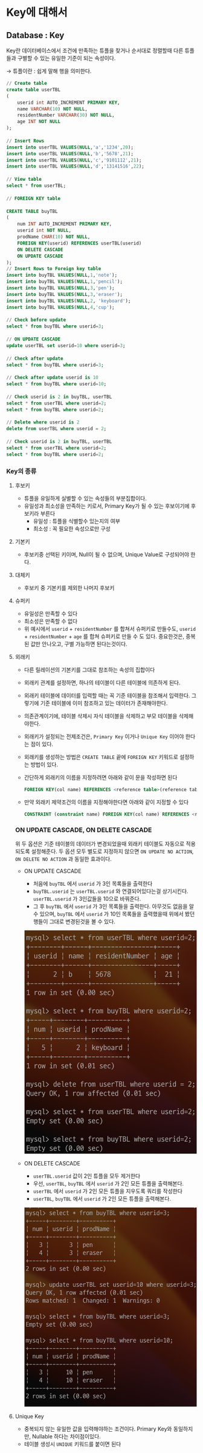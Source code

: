 # Key에 대해서

## Database : Key

Key란 데이터베이스에서 조건에 만족하는 튜플을 찾거나 순서대로 정렬할때 다른 튜플들과 구별할 수 있는 유일한 기준이 되는 속성이다.

→ 튜플이란 : 쉽게 말해 행을 의미한다.

```sql
// Create table
create table userTBL
(
	userid int AUTO_INCREMENT PRIMARY KEY,
	name VARCHAR(10) NOT NULL,
	residentNumber VARCHAR(30) NOT NULL,
	age INT NOT NULL
);

// Insert Rows
insert into userTBL VALUES(NULL,'a','1234',20);
insert into userTBL VALUES(NULL,'b','5678',21);
insert into userTBL VALUES(NULL,'c','9101112',21);
insert into userTBL VALUES(NULL,'d','13141516',22);

// View table
select * from userTBL;

// FOREIGN KEY table

CREATE TABLE buyTBL
(
	num INT AUTO_INCREMENT PRIMARY KEY,
	userid int NOT NULL,
	prodName CHAR(10) NOT NULL,
	FOREIGN KEY(userid) REFERENCES userTBL(userid)
	ON DELETE CASCADE
	ON UPDATE CASCADE
);
// Insert Rows to Foreign key table 
insert into buyTBL VALUES(NULL,1,'note');
insert into buyTBL VALUES(NULL,1,'pencil');
insert into buyTBL VALUES(NULL,3,'pen');
insert into buyTBL VALUES(NULL,3,'eraser');
insert into buyTBL VALUES(NULL,2, 'keyboard');
insert into buyTBL VALUES(NULL,4,'cup');

// Check before update
select * from buyTBL where userid=3;

// ON UPDATE CASCADE
update userTBL set userid=10 where userid=3;

// Check after update
select * from buyTBL where userid=3;

// Check after update userid is 10
select * from buyTBL where userid=10;

// Check userid is 2 in buyTBL, userTBL
select * from userTBL where userid=2;
select * from buyTBL where userid=2;

// Delete where userid is 2
delete from userTBL where userid = 2;

// Check userid is 2 in buyTBL, userTBL
select * from userTBL where userid=2;
select * from buyTBL where userid=2;
```

### Key의 종류

1. 후보키
    - 튜플을 유일하게 실별할 수 있는 속성들의 부분집합이다.
    - 유일성과 최소성을 만족하는 키로서, Primary Key가 될 수 있는 후보이기에 후보키라 부른다
        - 유일성 : 튜플을 식별할수 있는지의 여부
        - 최소성 : 꼭 필요한 속성으로만 구성
2. 기본키
    - 후보키중 선택된 키이며, Null이 될 수 없으며, Unique Value로 구성되어야 한다.
3. 대체키
    - 후보키 중 기본키를 제외한 나머지 후보키
4. 슈퍼키
    - 유일성은 만족할 수 있다
    - 최소성은 만족할 수 없다
    - 위 예시에서 `userid` + `residentNumber` 를 합쳐서 슈퍼키로 만들수도, `userid` + `residentNumber` + `age` 를 합쳐 슈퍼키로 만들 수 도 있다. 중요한것은, 중복된 값만 안나오고, 구별 가능하면 된다는것이다.

1. 외래키
    - 다른 릴레이션의 기본키를 그대로 참조하는 속성의 집합이다
    - 외래키 관계를 설정하면, 하나의 테이블이 다른 테이블에 의존하게 된다.
    - 외래키 테이블에 데이터를 입력할 때는 꼭 기준 테이블을 참조해서 입력한다. 그렇기에 기준 테이블에 이미 참조하고 있는 데이터가 존재해야한다.
    - 의존관계이기에, 테이블 삭제시 자식 테이블을 삭제하고 부모 테이블을 삭제해야한다.
    - 외래키가 설정되는 전제조건은, `Primary Key` 이거나 `Unique Key` 이어야 한다는 점이 있다.
    - 외래키를 생성하는 방법은 `CREATE TABLE` 끝에 `FOREIGN KEY` 키워드로 설정하는 방법이 있다.
    - 간단하게 외래키의 이름을 지정하려면 아래와 같이 문을 작성하면 된다
        
        ```sql
        FOREIGN KEY(col name) REFERENCES <reference table>(reference table's col name)
        ```
        
    - 만약 외래키 제약조건의 이름을 지정해야한다면 아래와 같이 지정할 수 있다
        
        ```sql
        CONSTRAINT (constraint name) FOREIGN KEY(col name) REFERENCES <reference table>(reference table's col name)
        ```
        
    
    ### ON UPDATE CASCADE, ON DELETE CASCADE
    
    위 두 옵션은 기준 테이블의 데이터가 변경되었을때 외래키 테이블도 자동으로 적용되도록 설정해준다. 두 옵션 모두 별도로 지정하지 않으면 `ON UPDATE NO ACTION`, `ON DELETE NO ACTION` 과 동일한 효과이다.
    
    - ON UPDATE CASCADE
        - 처음에 `buyTBL` 에서 `userid` 가 3인 목록들을 출력한다
        - `buyTBL.userid` 는 `userTBL.userid` 와 연결되어있다는걸 상기시킨다. `userTBL.userid` 가 3인값들을 10으로 바꿔준다.
        - 그 후 `buyTBL` 에서 `userid` 가 3인 목록들을 출력한다. 아무것도 없음을 알 수 있으며, `buyTBL` 에서 `userid` 가 10인 목록들을 출력했을때 위에서 봤던 행들이 그대로 변경된것을 볼 수 있다.
        
        ![Untitled](./1.png)
        
    - ON DELETE CASCADE
        - `userTBL.userid` 값이 2인 튜플을 모두 제거한다
        - 우선, `userTBL`, `buyTBL` 에서 `userid` 가 2인 모든 튜플을 출력해본다.
        - `userTBL` 에서 `userid` 가 2인 모든 튜플을 지우도록 쿼리를 작성한다
        - `userTBL`, `buyTBL` 에서 `userid` 가 2인 모든 튜플을 출력해본다.
        
        ![Untitled](./2.png)
        
2. Unique Key
    - 중복되지 않는 유일한 값을 입력해야하는 조건이다. Primary Key와 동일하지만, Nullable 하다는 차이점이있다.
    - 테이블 생성시 `UNIQUE` 키워드를 붙이면 된다